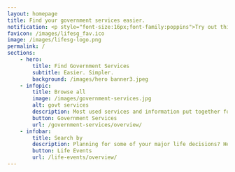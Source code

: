```yaml
---
layout: homepage
title: Find your government services easier. 
notification: <p style="font-size:16px;font-family:poppins">Try out this beta site and <a href="/feedback/">give us your feedback!</a></p>
favicon: /images/lifesg_fav.ico
image: /images/lifesg-logo.png
permalink: /
sections:
    - hero:
        title: Find Government Services
        subtitle: Easier. Simpler.
        background: /images/hero banner3.jpeg
    - infopic:
        title: Browse all
        image: /images/government-services.jpg
        alt: govt services
        description: Most used services and information put together for you.
        button: Government Services
        url: /government-services/overview/
    - infobar:
        title: Search by
        description: Planning for some of your major life decisions? Here are some recommendations for you.
        button: Life Events
        url: /life-events/overview/
---
```

